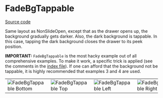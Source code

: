 # FadeBgTappable

[Source code](../../example/src/FadeBgTappable)

Same layout as NonSlideOpen, except that as the drawer opens up, the background gradually gets darker. Also, the dark background is tappable. In this case, tapping the dark background closes the drawer to its peek position.

**IMPORTANT:** `FadeBgTappable` is the most hacky example out of all comprehensive examples. To make it work, a specific trick is applied (see the comments in the [index file](../../example/src/FadeBgTappable/index.tsx)). If one can afford that the background not be tappable, it is highly recommended that examples 3 and 4 are used.

<table>
  <tr>
    <td> <img src="../images/fadeBgTappable/bottom.gif" alt="FadeBgTappable Bottom" /> </td>
    <td> <img src="../images/fadeBgTappable/top.gif" alt="FadeBgTappable Top" /> </td>
    <td> <img src="../images/fadeBgTappable/left.gif" alt="FadeBgTappable Left" /> </td>
    <td> <img src="../images/fadeBgTappable/right.gif" alt="FadeBgTappable Right" /> </td>
  </tr>
</table>